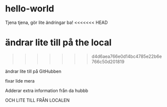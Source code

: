 # hello-world

Tjena tjena, gör lite ändringar ba! 
<<<<<<< HEAD

ändrar lite till på the local
=======
>>>>>>> d4d6aea766e0d14bc4785e22b6e766c50d201819


ändrar lite till på GitHubben

fixar lide mera

Adderar extra information från da hubbb

OCH LITE TILL FRÅN LOCALEN

